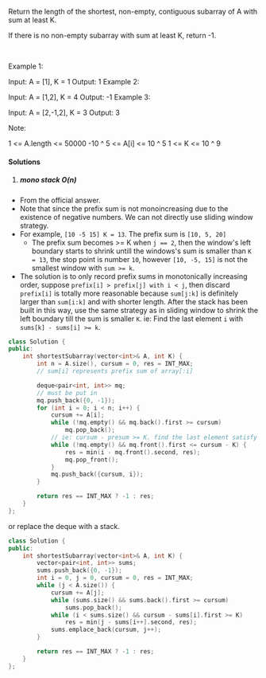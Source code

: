 Return the length of the shortest, non-empty, contiguous subarray of A with sum at least K.

If there is no non-empty subarray with sum at least K, return -1.

 

Example 1:

Input: A = [1], K = 1
Output: 1
Example 2:

Input: A = [1,2], K = 4
Output: -1
Example 3:

Input: A = [2,-1,2], K = 3
Output: 3
 

Note:

1 <= A.length <= 50000
-10 ^ 5 <= A[i] <= 10 ^ 5
1 <= K <= 10 ^ 9

#### Solutions

1. ##### mono stack O(n)

- From the official answer.
- Note that since the prefix sum is not monoincreasing due to the existence of negative numbers. We can not directly use sliding window strategy.
- For example, `[10 -5 15] K = 13`. The prefix sum is `[10, 5, 20]`
    - The prefix sum becomes >= K when `j == 2`, then the window's left boundary starts to shrink untill the windows's sum is smaller than `K = 13`, the stop point is number `10`, however `[10, -5, 15]` is not the smallest window with `sum >= k`.
- The solution is to only record prefix sums in monotonically increasing order, suppose `prefix[i] > prefix[j] with i < j`, then discard `prefix[i]` is totally more reasonable because `sum[j:k]` is definitely larger than `sum[i:k]` and with shorter length. After the stack has been built in this way, use the same strategy as in sliding window to shrink the left boundary till the sum is smaller `K`. ie: Find the last element `i` with `sums[k] - sums[i] >= k`.

```c++
class Solution {
public:
    int shortestSubarray(vector<int>& A, int K) {
        int n = A.size(), cursum = 0, res = INT_MAX;
        // sum[i] represents prefix sum of array[:i]

        deque<pair<int, int>> mq;
        // must be put in
        mq.push_back({0, -1});
        for (int i = 0; i < n; i++) {
            cursum += A[i];
            while (!mq.empty() && mq.back().first >= cursum)
                mq.pop_back();
            // ie: cursum - presum >= K. find the last element satisfy this requirement.
            while (!mq.empty() && mq.front().first <= cursum - K) {
                res = min(i - mq.front().second, res);
                mq.pop_front();
            }
            mq.push_back({cursum, i});
        }

        return res == INT_MAX ? -1 : res;
    }
};
```

or replace the deque with a stack.

```c++
class Solution {
public:
    int shortestSubarray(vector<int>& A, int K) {
        vector<pair<int, int>> sums;
        sums.push_back({0, -1});
        int i = 0, j = 0, cursum = 0, res = INT_MAX;
        while (j < A.size()) {
            cursum += A[j];
            while (sums.size() && sums.back().first >= cursum)
                sums.pop_back();
            while (i < sums.size() && cursum - sums[i].first >= K)
                res = min(j - sums[i++].second, res);
            sums.emplace_back(cursum, j++);
        }

        return res == INT_MAX ? -1 : res;
    }
};
```